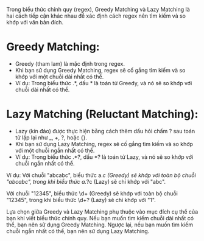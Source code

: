 Trong biểu thức chính quy (regex), Greedy Matching và Lazy Matching là hai cách tiếp cận khác nhau để xác định cách regex nên tìm kiếm và so khớp với văn bản đích.

# Greedy Matching:

- Greedy (tham lam) là mặc định trong regex.
- Khi bạn sử dụng Greedy Matching, regex sẽ cố gắng tìm kiếm và so khớp với một chuỗi dài nhất có thể.
- Ví dụ: Trong biểu thức .\*, dấu \* là toán tử Greedy, và nó sẽ so khớp với chuỗi dài nhất có thể.

# Lazy Matching (Reluctant Matching):

- Lazy (kín đáo) được thực hiện bằng cách thêm dấu hỏi chấm ? sau toán tử lặp lại như \_, +, ?, hoặc {}.
- Khi bạn sử dụng Lazy Matching, regex sẽ cố gắng tìm kiếm và so khớp với một chuỗi ngắn nhất có thể.
- Ví dụ: Trong biểu thức .\*?, dấu \*? là toán tử Lazy, và nó sẽ so khớp với chuỗi ngắn nhất có thể.

Ví dụ:
Với chuỗi "abcabc", biểu thức a._c (Greedy) sẽ khớp với toàn bộ chuỗi "abcabc", trong khi biểu thức a._?c (Lazy) sẽ chỉ khớp với "abc".

Với chuỗi "12345", biểu thức \d+ (Greedy) sẽ khớp với toàn bộ chuỗi "12345", trong khi biểu thức \d+? (Lazy) sẽ chỉ khớp với "1".

Lựa chọn giữa Greedy và Lazy Matching phụ thuộc vào mục đích cụ thể của bạn khi viết biểu thức chính quy. Nếu bạn muốn tìm kiếm chuỗi dài nhất có thể, bạn nên sử dụng Greedy Matching. Ngược lại, nếu bạn muốn tìm kiếm chuỗi ngắn nhất có thể, bạn nên sử dụng Lazy Matching.
